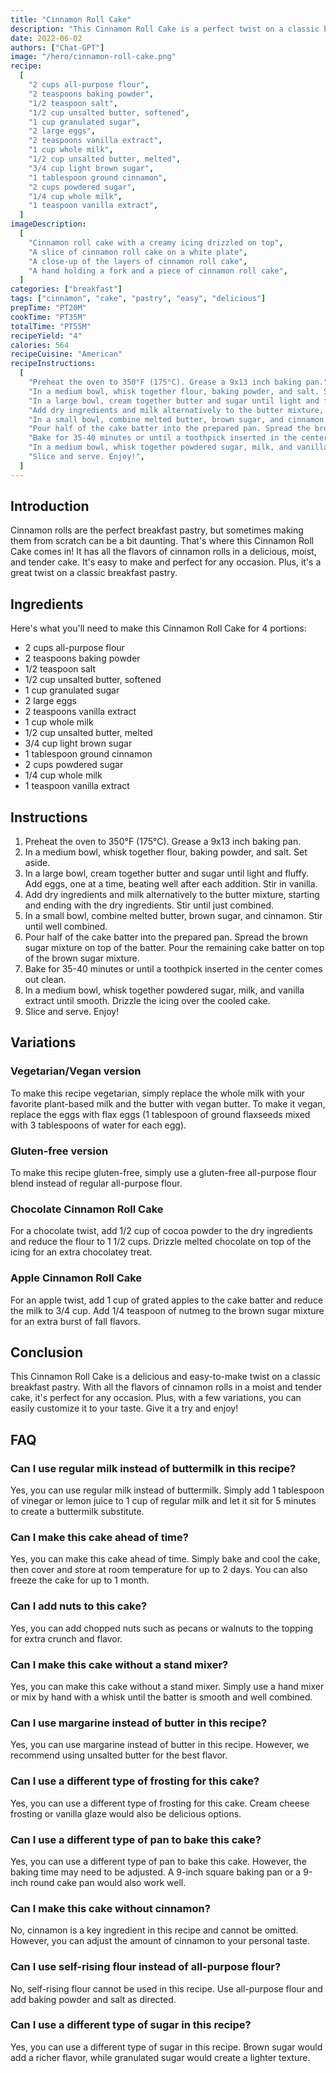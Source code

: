 ```yaml
---
title: "Cinnamon Roll Cake"
description: "This Cinnamon Roll Cake is a perfect twist on a classic breakfast pastry. It has all the flavors of cinnamon rolls in a delicious, moist, and tender cake. It's easy to make and perfect for any occasion!"
date: 2022-06-02
authors: ["Chat-GPT"]
image: "/hero/cinnamon-roll-cake.png"
recipe:
  [
    "2 cups all-purpose flour",
    "2 teaspoons baking powder",
    "1/2 teaspoon salt",
    "1/2 cup unsalted butter, softened",
    "1 cup granulated sugar",
    "2 large eggs",
    "2 teaspoons vanilla extract",
    "1 cup whole milk",
    "1/2 cup unsalted butter, melted",
    "3/4 cup light brown sugar",
    "1 tablespoon ground cinnamon",
    "2 cups powdered sugar",
    "1/4 cup whole milk",
    "1 teaspoon vanilla extract",
  ]
imageDescription:
  [
    "Cinnamon roll cake with a creamy icing drizzled on top",
    "A slice of cinnamon roll cake on a white plate",
    "A close-up of the layers of cinnamon roll cake",
    "A hand holding a fork and a piece of cinnamon roll cake",
  ]
categories: ["breakfast"]
tags: ["cinnamon", "cake", "pastry", "easy", "delicious"]
prepTime: "PT20M"
cookTime: "PT35M"
totalTime: "PT55M"
recipeYield: "4"
calories: 564
recipeCuisine: "American"
recipeInstructions:
  [
    "Preheat the oven to 350°F (175°C). Grease a 9x13 inch baking pan.",
    "In a medium bowl, whisk together flour, baking powder, and salt. Set aside.",
    "In a large bowl, cream together butter and sugar until light and fluffy. Add eggs, one at a time, beating well after each addition. Stir in vanilla.",
    "Add dry ingredients and milk alternatively to the butter mixture, starting and ending with the dry ingredients. Stir until just combined.",
    "In a small bowl, combine melted butter, brown sugar, and cinnamon. Stir until well combined.",
    "Pour half of the cake batter into the prepared pan. Spread the brown sugar mixture on top of the batter. Pour the remaining cake batter on top of the brown sugar mixture.",
    "Bake for 35-40 minutes or until a toothpick inserted in the center comes out clean.",
    "In a medium bowl, whisk together powdered sugar, milk, and vanilla extract until smooth. Drizzle the icing over the cooled cake.",
    "Slice and serve. Enjoy!",
  ]
---
```


## Introduction

Cinnamon rolls are the perfect breakfast pastry, but sometimes making them from scratch can be a bit daunting. That's where this Cinnamon Roll Cake comes in! It has all the flavors of cinnamon rolls in a delicious, moist, and tender cake. It's easy to make and perfect for any occasion. Plus, it's a great twist on a classic breakfast pastry.

## Ingredients

Here's what you'll need to make this Cinnamon Roll Cake for 4 portions:

- 2 cups all-purpose flour
- 2 teaspoons baking powder
- 1/2 teaspoon salt
- 1/2 cup unsalted butter, softened
- 1 cup granulated sugar
- 2 large eggs
- 2 teaspoons vanilla extract
- 1 cup whole milk
- 1/2 cup unsalted butter, melted
- 3/4 cup light brown sugar
- 1 tablespoon ground cinnamon
- 2 cups powdered sugar
- 1/4 cup whole milk
- 1 teaspoon vanilla extract

## Instructions

1. Preheat the oven to 350°F (175°C). Grease a 9x13 inch baking pan.
2. In a medium bowl, whisk together flour, baking powder, and salt. Set aside.
3. In a large bowl, cream together butter and sugar until light and fluffy. Add eggs, one at a time, beating well after each addition. Stir in vanilla.
4. Add dry ingredients and milk alternatively to the butter mixture, starting and ending with the dry ingredients. Stir until just combined.
5. In a small bowl, combine melted butter, brown sugar, and cinnamon. Stir until well combined.
6. Pour half of the cake batter into the prepared pan. Spread the brown sugar mixture on top of the batter. Pour the remaining cake batter on top of the brown sugar mixture.
7. Bake for 35-40 minutes or until a toothpick inserted in the center comes out clean.
8. In a medium bowl, whisk together powdered sugar, milk, and vanilla extract until smooth. Drizzle the icing over the cooled cake.
9. Slice and serve. Enjoy!

## Variations

### Vegetarian/Vegan version

To make this recipe vegetarian, simply replace the whole milk with your favorite plant-based milk and the butter with vegan butter. To make it vegan, replace the eggs with flax eggs (1 tablespoon of ground flaxseeds mixed with 3 tablespoons of water for each egg).

### Gluten-free version

To make this recipe gluten-free, simply use a gluten-free all-purpose flour blend instead of regular all-purpose flour.

### Chocolate Cinnamon Roll Cake

For a chocolate twist, add 1/2 cup of cocoa powder to the dry ingredients and reduce the flour to 1 1/2 cups. Drizzle melted chocolate on top of the icing for an extra chocolatey treat.

### Apple Cinnamon Roll Cake

For an apple twist, add 1 cup of grated apples to the cake batter and reduce the milk to 3/4 cup. Add 1/4 teaspoon of nutmeg to the brown sugar mixture for an extra burst of fall flavors.

## Conclusion

This Cinnamon Roll Cake is a delicious and easy-to-make twist on a classic breakfast pastry. With all the flavors of cinnamon rolls in a moist and tender cake, it's perfect for any occasion. Plus, with a few variations, you can easily customize it to your taste. Give it a try and enjoy!

## FAQ

### Can I use regular milk instead of buttermilk in this recipe?

Yes, you can use regular milk instead of buttermilk. Simply add 1 tablespoon of vinegar or lemon juice to 1 cup of regular milk and let it sit for 5 minutes to create a buttermilk substitute.

### Can I make this cake ahead of time?

Yes, you can make this cake ahead of time. Simply bake and cool the cake, then cover and store at room temperature for up to 2 days. You can also freeze the cake for up to 1 month.

### Can I add nuts to this cake?

Yes, you can add chopped nuts such as pecans or walnuts to the topping for extra crunch and flavor.

### Can I make this cake without a stand mixer?

Yes, you can make this cake without a stand mixer. Simply use a hand mixer or mix by hand with a whisk until the batter is smooth and well combined.

### Can I use margarine instead of butter in this recipe?

Yes, you can use margarine instead of butter in this recipe. However, we recommend using unsalted butter for the best flavor.

### Can I use a different type of frosting for this cake?

Yes, you can use a different type of frosting for this cake. Cream cheese frosting or vanilla glaze would also be delicious options.

### Can I use a different type of pan to bake this cake?

Yes, you can use a different type of pan to bake this cake. However, the baking time may need to be adjusted. A 9-inch square baking pan or a 9-inch round cake pan would also work well.

### Can I make this cake without cinnamon?

No, cinnamon is a key ingredient in this recipe and cannot be omitted. However, you can adjust the amount of cinnamon to your personal taste.

### Can I use self-rising flour instead of all-purpose flour?

No, self-rising flour cannot be used in this recipe. Use all-purpose flour and add baking powder and salt as directed.

### Can I use a different type of sugar in this recipe?

Yes, you can use a different type of sugar in this recipe. Brown sugar would add a richer flavor, while granulated sugar would create a lighter texture.
